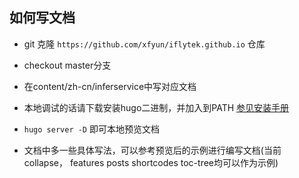 
## 如何写文档

* git 克隆 `https://github.com/xfyun/iflytek.github.io` 仓库

* checkout  master分支

* 在content/zh-cn/inferservice中写对应文档

* 本地调试的话请下载安装hugo二进制，并加入到PATH [参见安装手册](https://www.gohugo.org/doc/overview/installing/)

* `hugo server -D` 即可本地预览文档

* 文档中多一些具体写法，可以参考预览后的示例进行编写文档(当前 collapse， features posts  shortcodes toc-tree均可以作为示例)

